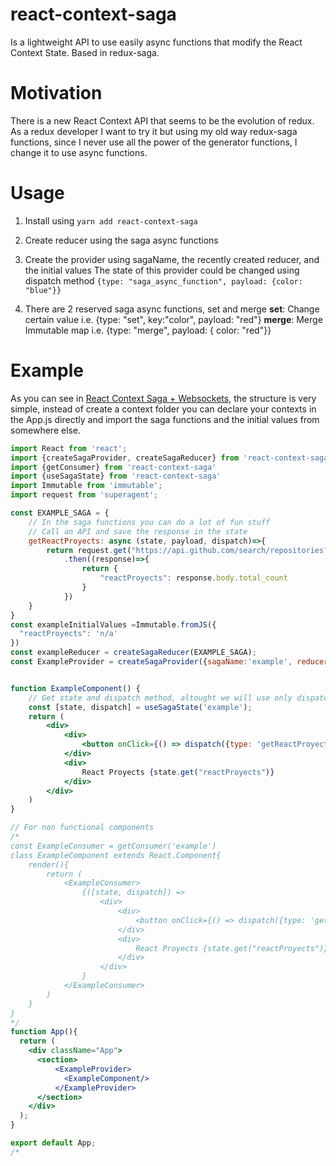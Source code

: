 # react-context-saga

Is a lightweight API to use easily async functions that modify the React Context State. Based in redux-saga.

# Motivation

There is a new React Context API that seems to be the evolution of redux. As a redux developer I want to try it but using my old way redux-saga functions, since I never use all the power of the generator functions, I change it to use async functions.

# Usage

1. Install using `yarn add react-context-saga`

2. Create reducer using the saga async functions

3. Create the provider using sagaName, the recently created reducer, and the initial values
	The state of this provider could be changed using dispatch method `{type: "saga_async_function", payload: {color: "blue"}}`

4. There are 2 reserved saga async functions, set and merge
	**set**: Change certain value i.e. {type: "set", key:"color", payload: "red"}
	**merge**: Merge Immutable map i.e. {type: "merge", payload: { color: "red"}}

# Example

As you can see in [React Context Saga + Websockets](https://github.com/DKbyo/websocket-react-context), the structure is very simple, instead of create a context folder you can declare your contexts in the App.js directly and import the saga functions and the initial values from somewhere else.

````jsx
import React from 'react';
import {createSagaProvider, createSagaReducer} from 'react-context-saga'
import {getConsumer} from 'react-context-saga'
import {useSagaState} from 'react-context-saga'
import Immutable from 'immutable';
import request from 'superagent';

const EXAMPLE_SAGA = {
    // In the saga functions you can do a lot of fun stuff
    // Call an API and save the response in the state
    getReactProyects: async (state, payload, dispatch)=>{
        return request.get("https://api.github.com/search/repositories?q=react&sort=stars&order=desc")
            .then((response)=>{
                return {
                    "reactProyects": response.body.total_count
                }
            })
    }
}
const exampleInitialValues =Immutable.fromJS({
  "reactProyects": 'n/a'
})
const exampleReducer = createSagaReducer(EXAMPLE_SAGA);
const ExampleProvider = createSagaProvider({sagaName:'example', reducer:exampleReducer, initialValues:exampleInitialValues })


function ExampleComponent() {
    // Get state and dispatch method, altought we will use only dispatch here
    const [state, dispatch] = useSagaState('example');
    return (                
        <div>
            <div>
                <button onClick={() => dispatch({type: 'getReactProyects'})}>Get React Proyects</button>
            </div>
            <div>
                React Proyects {state.get("reactProyects")}                
            </div>
        </div>
    )
}

// For non functional components
/*
const ExampleConsumer = getConsumer('example')
class ExampleComponent extends React.Component{
    render(){
        return ( 
            <ExampleConsumer>
                {([state, dispatch]) =>                
                    <div>
                        <div>
                            <button onClick={() => dispatch({type: 'getReactProyects'})}>Get React Proyects</button>
                        </div>
                        <div>
                            React Proyects {state.get("reactProyects")}                
                        </div>
                    </div>
                }
            </ExampleConsumer>
        )
    }
}
*/
function App(){  
  return (      
    <div className="App">      
      <section>     
          <ExampleProvider>
            <ExampleComponent/>
          </ExampleProvider>
      </section>
    </div>
  );
}

export default App;
/*
````